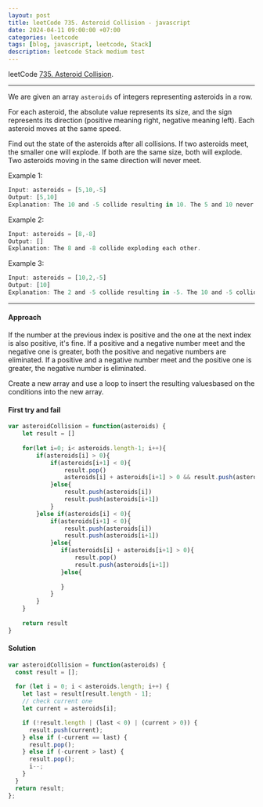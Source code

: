 ```yaml
---
layout: post
title: leetCode 735. Asteroid Collision - javascript
date: 2024-04-11 09:00:00 +07:00
categories: leetcode
tags: [blog, javascript, leetcode, Stack]
description: leetcode Stack medium test
---
```


leetCode [735. Asteroid Collision](https://leetcode.com/problems/asteroid-collision/).

<hr>

We are given an array `asteroids` of integers representing asteroids in a row.

For each asteroid, the absolute value represents its size, and the sign represents its direction (positive meaning right, negative meaning left). Each asteroid moves at the same speed.

Find out the state of the asteroids after all collisions. If two asteroids meet, the smaller one will explode. If both are the same size, both will explode. Two asteroids moving in the same direction will never meet.

Example 1:

```javascript
Input: asteroids = [5,10,-5]
Output: [5,10]
Explanation: The 10 and -5 collide resulting in 10. The 5 and 10 never collide.
```

Example 2:
```javascript
Input: asteroids = [8,-8]
Output: []
Explanation: The 8 and -8 collide exploding each other.
```

Example 3:
```javascript
Input: asteroids = [10,2,-5]
Output: [10]
Explanation: The 2 and -5 collide resulting in -5. The 10 and -5 collide resulting in 10.
```


<hr>





#### Approach

If the number at the previous index is positive and the one at the next index is also positive, it's fine. If a positive and a negative number meet and the negative one is greater, both the positive and negative numbers are eliminated. If a positive and a negative number meet and the positive one is greater, the negative number is eliminated.

Create a new array and use a loop to insert the resulting values ​​based on the conditions into the new array.





#### First try and fail


```javascript
var asteroidCollision = function(asteroids) {
    let result = []
    
    for(let i=0; i< asteroids.length-1; i++){
        if(asteroids[i] > 0){
            if(asteroids[i+1] < 0){
                result.pop()
                asteroids[i] + asteroids[i+1] > 0 && result.push(asteroids[i])  
            }else{
                result.push(asteroids[i])
                result.push(asteroids[i+1])
            }
        }else if(asteroids[i] < 0){
            if(asteroids[i+1] < 0){
                result.push(asteroids[i])
                result.push(asteroids[i+1])
            }else{
               if(asteroids[i] + asteroids[i+1] > 0){
                   result.pop()
                   result.push(asteroids[i+1])  
               }else{
                   
               }
            }
        }
    }
    
    return result
}
```






#### Solution



```javascript
var asteroidCollision = function(asteroids) {
  const result = [];
    
  for (let i = 0; i < asteroids.length; i++) {
    let last = result[result.length - 1];
    // check current one
    let current = asteroids[i];

    if (!result.length | (last < 0) | (current > 0)) {
      result.push(current);
    } else if (-current == last) {
      result.pop();
    } else if (-current > last) {
      result.pop();
      i--;
    }
  }
  return result;
};
```







